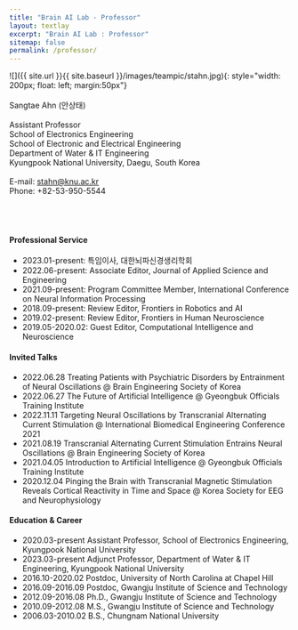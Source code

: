 ```yaml
---
title: "Brain AI Lab - Professor"
layout: textlay
excerpt: "Brain AI Lab : Professor"
sitemap: false
permalink: /professor/
---
```


![]({{ site.url }}{{ site.baseurl }}/images/teampic/stahn.jpg){: style="width: 200px; float: left; margin:50px"}
<br/><br/>
Sangtae Ahn (안상태) <br/><br/>
Assistant Professor <br/>
School of Electronics Engineering<br/>
School of Electronic and Electrical Engineering<br/>
Department of Water & IT Engineering<br/>
Kyungpook National University, Daegu, South Korea<br/>
<br/>
E-mail: stahn@knu.ac.kr<br/>
Phone: +82-53-950-5544<br/><br/>
<br/><br/>

#### Professional Service
- 2023.01-present: 특임이사, 대한뇌파신경생리학회
- 2022.06-present: Associate Editor, Journal of Applied Science and Engineering
- 2021.09-present: Program Committee Member, International Conference on Neural Information Processing
- 2018.09-present: Review Editor, Frontiers in Robotics and AI
- 2019.02-present: Review Editor, Frontiers in Human Neuroscience
- 2019.05-2020.02: Guest Editor, Computational Intelligence and Neuroscience 

#### Invited Talks
- 2022.06.28 Treating Patients with Psychiatric Disorders by Entrainment of Neural Oscillations @ Brain Engineering Society of Korea
- 2022.06.27 The Future of Artificial Intelligence @ Gyeongbuk Officials Training Institute
- 2022.11.11 Targeting Neural Oscillations by Transcranial Alternating Current Stimulation @ International Biomedical Engineering Conference 2021 
- 2021.08.19 Transcranial Alternating Current Stimulation Entrains Neural Oscillations @ Brain Engineering Society of Korea
- 2021.04.05 Introduction to Artificial Intelligence @ Gyeongbuk Officials Training Institute
- 2020.12.04 Pinging the Brain with Transcranial Magnetic Stimulation Reveals Cortical Reactivity in Time and Space @ Korea Society for EEG and Neurophysiology

#### Education & Career
- 2020.03-present Assistant Professor, School of Electronics Engineering, Kyungpook National University
- 2023.03-present Adjunct Professor, Department of Water & IT Engineering, Kyungpook National University
- 2016.10-2020.02 Postdoc, University of North Carolina at Chapel Hill
- 2016.09-2016.09 Postdoc, Gwangju Institute of Science and Technology
- 2012.09-2016.08 Ph.D., Gwangju Institute of Science and Technology
- 2010.09-2012.08 M.S., Gwangju Institute of Science and Technology
- 2006.03-2010.02 B.S., Chungnam National University




   
